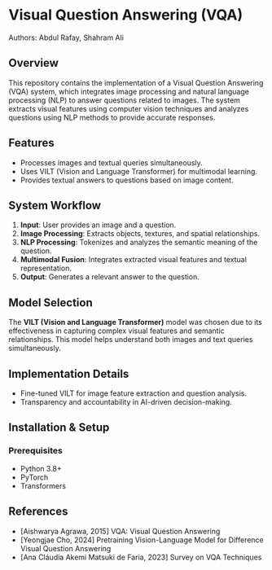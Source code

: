 # Visual Question Answering (VQA)

Authors: Abdul Rafay, Shahram Ali

## Overview

This repository contains the implementation of a Visual Question Answering (VQA) system, which integrates image processing and natural language processing (NLP) to answer questions related to images. The system extracts visual features using computer vision techniques and analyzes questions using NLP methods to provide accurate responses.

## Features

- Processes images and textual queries simultaneously.
- Uses VILT (Vision and Language Transformer) for multimodal learning.
- Provides textual answers to questions based on image content.

## System Workflow

1. **Input**: User provides an image and a question.
2. **Image Processing**: Extracts objects, textures, and spatial relationships.
3. **NLP Processing**: Tokenizes and analyzes the semantic meaning of the question.
4. **Multimodal Fusion**: Integrates extracted visual features and textual representation.
5. **Output**: Generates a relevant answer to the question.

## Model Selection

The **VILT (Vision and Language Transformer)** model was chosen due to its effectiveness in capturing complex visual features and semantic relationships.
This model helps understand both images and text queries simultaneously.

## Implementation Details

- Fine-tuned VILT for image feature extraction and question analysis.
- Transparency and accountability in AI-driven decision-making.

## Installation & Setup

### Prerequisites

- Python 3.8+
- PyTorch
- Transformers

## References

- [Aishwarya Agrawa, 2015] VQA: Visual Question Answering
- [Yeongjae Cho, 2024] Pretraining Vision-Language Model for Difference Visual Question Answering
- [Ana Cláudia Akemi Matsuki de Faria, 2023] Survey on VQA Techniques

